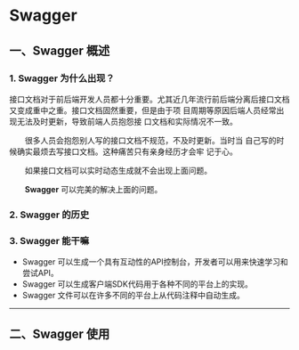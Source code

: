 # Swagger

## 一、Swagger 概述

### 1. Swagger 为什么出现？

​		接口文档对于前后端开发人员都十分重要。尤其近几年流行前后端分离后接口文档又变成重中之重。接口文档固然重要，但是由于项 目周期等原因后端人员经常出现无法及时更新，导致前端人员抱怨接 口文档和实际情况不一致。

　　很多人员会抱怨别人写的接口文档不规范，不及时更新。当时当 自己写的时候确实最烦去写接口文档。这种痛苦只有亲身经历才会牢 记于心。

　　如果接口文档可以实时动态生成就不会出现上面问题。

　　**Swagger** 可以完美的解决上面的问题。

### 2. Swagger 的历史



### 3. Swagger 能干嘛

- Swagger 可以生成一个具有互动性的API控制台，开发者可以用来快速学习和尝试API。
- Swagger 可以生成客户端SDK代码用于各种不同的平台上的实现。
- Swagger 文件可以在许多不同的平台上从代码注释中自动生成。

---

## 二、Swagger 使用






